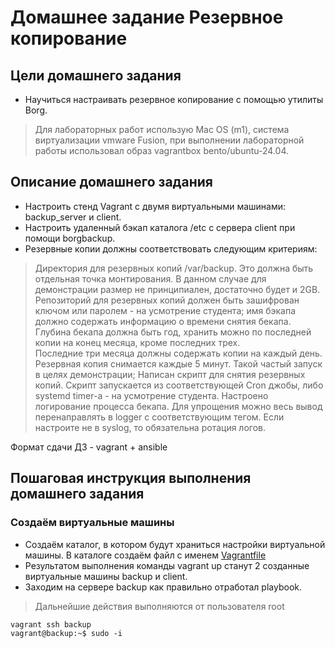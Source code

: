 # Домашнее задание Резервное копирование

## Цели домашнего задания

- Научиться настраивать резервное копирование с помощью утилиты Borg.

 > Для лабораторных работ использую Mac OS (m1), система виртуализации vmware Fusion, при выполнении лабораторной работы использовал образ vagrantbox bento/ubuntu-24.04.

## Описание домашнего задания

- Настроить стенд Vagrant с двумя виртуальными машинами: backup_server и client.
- Настроить удаленный бэкап каталога /etc c сервера client при помощи borgbackup.
- Резервные копии должны соответствовать следующим критериям:
> Директория для резервных копий /var/backup. Это должна быть отдельная точка монтирования. В данном случае для демонстрации размер не принципиален, достаточно будет и 2GB.</br> 
Репозиторий для резервных копий должен быть зашифрован ключом или паролем - на усмотрение студента;
имя бэкапа должно содержать информацию о времени снятия бекапа.</br>
Глубина бекапа должна быть год, хранить можно по последней копии на конец месяца, кроме последних трех.</br>
Последние три месяца должны содержать копии на каждый день.</br>
Резервная копия снимается каждые 5 минут. Такой частый запуск в целях демонстрации;
Написан скрипт для снятия резервных копий. Скрипт запускается из соответствующей Cron джобы, либо systemd timer-а - на усмотрение студента.
Настроено логирование процесса бекапа. Для упрощения можно весь вывод перенаправлять в logger с соответствующим тегом. Если настроите не в syslog, то обязательна ротация логов.

Формат сдачи ДЗ - vagrant + ansible

## Пошаговая инструкция выполнения домашнего задания

### Создаём виртуальные машины

- Создаём каталог, в котором будут храниться настройки виртуальной машины. В каталоге создаём файл с именем [Vagrantfile](./Vagrantfile)
- Результатом выполнения команды vagrant up станут 2 созданные виртуальные машины backup и client.
- Заходим на сервере backup как правильно отработал playbook.
> Дальнейшие действия выполняются от пользователя root
```
vagrant ssh backup
vagrant@backup:~$ sudo -i
 
```
